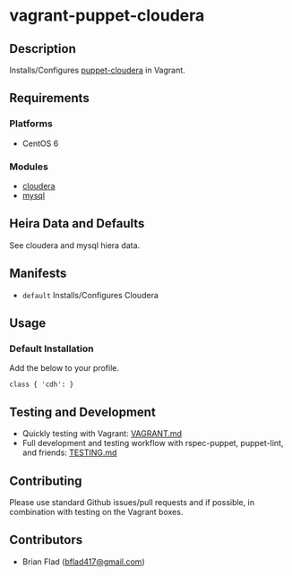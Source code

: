 # vagrant-puppet-cloudera

## Description

Installs/Configures [puppet-cloudera](https://github.com/razorsedge/puppet-cloudera) in Vagrant.

## Requirements

### Platforms

* CentOS 6

### Modules

* [cloudera](https://github.com/razorsedge/puppet-cloudera)
* [mysql](https://github.com/puppetlabs/puppet-mysql)

## Heira Data and Defaults

See cloudera and mysql hiera data.

## Manifests

* `default` Installs/Configures Cloudera

## Usage

### Default Installation

Add the below to your profile.

    class { 'cdh': }

## Testing and Development

* Quickly testing with Vagrant: [VAGRANT.md](VAGRANT.md)
* Full development and testing workflow with rspec-puppet, puppet-lint, and friends: [TESTING.md](TESTING.md)

## Contributing

Please use standard Github issues/pull requests and if possible, in combination with testing on the Vagrant boxes.

## Contributors

* Brian Flad (<bflad417@gmail.com>)
